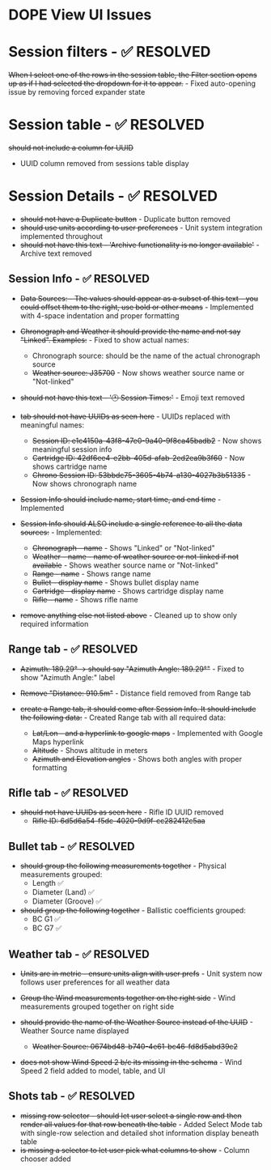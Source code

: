 
# DOPE View UI Issues 

# Session filters - ✅ RESOLVED
~~When I select one of the rows in the session table, the Filter section opens up as if I had selected the dropdown for it to appear.~~ - Fixed auto-opening issue by removing forced expander state


# Session table - ✅ RESOLVED
~~should not include a column for UUID~~
- UUID column removed from sessions table display

# Session Details - ✅ RESOLVED

 * ~~should not have a Duplicate button~~ - Duplicate button removed
 * ~~should use units according to user preferences~~ - Unit system integration implemented throughout
 * ~~should not have this text - 'Archive functionality is no longer available'~~ - Archive text removed

## Session Info - ✅ RESOLVED

* ~~Data Sources: - The values should appear as a subset of this text - you could offset them to the right, use bold or other means~~ - Implemented with 4-space indentation and proper formatting
* ~~Chronograph and Weather it should provide the name and not say "Linked". Examples:~~ - Fixed to show actual names:
  * Chronograph source: should be the name of the actual chronograph source
  * ~~Weather source: J35700~~ - Now shows weather source name or "Not-linked"

* ~~should not have this text - '🕐 Session Times:'~~ - Emoji text removed

* ~~tab should not have UUIDs as seen here~~ - UUIDs replaced with meaningful names:
  * ~~Session ID: e1c4150a-43f8-47e0-9a40-9f8ca45badb2~~ - Now shows meaningful session info
  * ~~Cartridge ID: 42df6ee4-e2bb-405d-afab-2ed2ea9b3f60~~ - Now shows cartridge name
  * ~~Chrono Session ID: 53bbdc75-3605-4b74-a130-4027b3b51335~~ - Now shows chronograph name

 * ~~Session Info should include name, start time, and end time~~ - Implemented

 * ~~Session Info should ALSO include a single reference to all the data sources:~~ - Implemented:
   * ~~Chronograph - name~~ - Shows "Linked" or "Not-linked"
   * ~~Weather - name - name of weather source or not-linked if not available~~ - Shows weather source name or "Not-linked"
   * ~~Range - name~~ - Shows range name
   * ~~Bullet - display name~~ - Shows bullet display name
   * ~~Cartridge - display name~~ - Shows cartridge display name
   * ~~Rifle - name~~ - Shows rifle name

 * ~~remove anything else not listed above~~ - Cleaned up to show only required information

## Range tab - ✅ RESOLVED

* ~~Azimuth: 189.29° -> should say "Azimuth Angle: 189.29°"~~ - Fixed to show "Azimuth Angle:" label
* ~~Remove "Distance: 910.5m"~~ - Distance field removed from Range tab

* ~~create a Range tab, it should come after Session Info. It should include the following data:~~ - Created Range tab with all required data:
  * ~~Lat/Lon - and a hyperlink to google maps~~ - Implemented with Google Maps hyperlink
  * ~~Altitude~~ - Shows altitude in meters
  * ~~Azimuth and Elevation angles~~ - Shows both angles with proper formatting
  

## Rifle tab - ✅ RESOLVED
 * ~~should not have UUIDs as seen here~~ - Rifle ID UUID removed
   * ~~Rifle ID: 6d5d6a54-f5dc-4020-9d9f-cc282412c5aa~~

## Bullet tab - ✅ RESOLVED
 * ~~should group the following measurements together~~ - Physical measurements grouped:
   * Length ✅
   * Diameter (Land) ✅
   * Diameter (Groove) ✅
 * ~~should group the following together~~ - Ballistic coefficients grouped:
   * BC G1 ✅
   * BC G7 ✅

## Weather tab - ✅ RESOLVED
 * ~~Units are in metric - ensure units align with user prefs~~ - Unit system now follows user preferences for all weather data
 * ~~Group the Wind measurements together on the right side~~ - Wind measurements grouped together on right side
 * ~~should provide the name of the Weather Source instead of the UUID~~ - Weather Source name displayed
   * ~~Weather Source: 0674bd48-b740-4e61-bc46-fd8d5abd39c2~~

 * ~~does not show Wind Speed 2 b/c its missing in the schema~~ - Wind Speed 2 field added to model, table, and UI

## Shots tab - ✅ RESOLVED
 * ~~missing row selector - should let user select a single row and then render all values for that row beneath the table~~ - Added Select Mode tab with single-row selection and detailed shot information display beneath table
 * ~~is missing a selector to let user pick what columns to show~~ - Column chooser added





